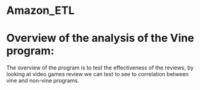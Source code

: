 # Amazon_ETL

# Overview of the analysis of the Vine program:
The overview of the program is to test the effectiveness of the reviews, by looking at video games review we can test to see to correlation between vine and non-vine programs.
